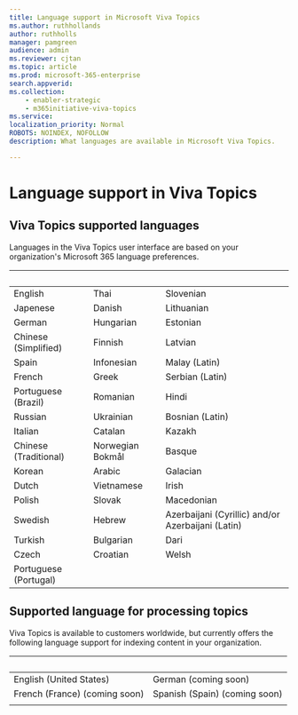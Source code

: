 ```yaml
---
title: Language support in Microsoft Viva Topics
ms.author: ruthhollands
author: ruthholls
manager: pamgreen
audience: admin
ms.reviewer: cjtan
ms.topic: article
ms.prod: microsoft-365-enterprise
search.appverid: 
ms.collection: 
    - enabler-strategic
    - m365initiative-viva-topics
ms.service: 
localization_priority: Normal
ROBOTS: NOINDEX, NOFOLLOW
description: What languages are available in Microsoft Viva Topics.

---
```



# Language support in Viva Topics

## Viva Topics supported languages
Languages in the Viva Topics user interface are based on your organization's Microsoft 365 language preferences. 

|&nbsp;  | &nbsp; |&nbsp; |
|---|---|---|
English|Thai|Slovenian
Japenese|Danish|Lithuanian
German|Hungarian|Estonian
Chinese (Simplified)|Finnish|Latvian
Spain|Infonesian|Malay (Latin)
French|Greek|Serbian (Latin)
Portuguese (Brazil)|Romanian|Hindi
Russian|Ukrainian|Bosnian (Latin)
Italian|Catalan|Kazakh
Chinese (Traditional)|Norwegian Bokmål|Basque
Korean|Arabic|Galacian
Dutch|Vietnamese|Irish
Polish|Slovak|Macedonian
Swedish|Hebrew|Azerbaijani (Cyrillic) and/or Azerbaijani (Latin)
Turkish|Bulgarian|Dari
Czech|Croatian|Welsh
Portuguese (Portugal)| |

## Supported language for processing topics


Viva Topics is available to customers worldwide, but currently offers the following language support for indexing content in your organization.

|&nbsp; |&nbsp;  |
|---|---|
English (United States)|German (coming soon)|
French (France) (coming soon)|Spanish (Spain) (coming soon)|
| |


